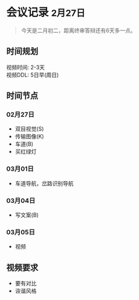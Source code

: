# 会议记录 <small>2月27日</small>

> 今天是二月初二，距离终审答辩还有6天多一点。

## 时间规划

视频时间: 2-3天<br>
视频DDL: 5日早(周日)
## 时间节点
### 02月27日

- 双目视觉(S)
- 传输图像(K)
- 车道(B)
- 买红绿灯
### 03月01日

- 车道导航，岔路识别导航
### 03月04日
- 写文案(B)
### 03月05日
- 视频
## 视频要求

- 要有对比
- 诙谐风格